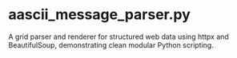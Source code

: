 # aascii_message_parser.py
A grid parser and renderer for structured web data using httpx and BeautifulSoup, demonstrating clean modular Python scripting.
